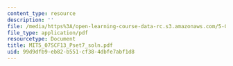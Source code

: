 ```yaml
---
content_type: resource
description: ''
file: /media/https%3A/open-learning-course-data-rc.s3.amazonaws.com/5-07sc-biological-chemistry-i-fall-2013/99d9dfb9eb82b551cf384dbfe7abf1d8_MIT5_07SCF13_Pset7_soln.pdf
file_type: application/pdf
resourcetype: Document
title: MIT5_07SCF13_Pset7_soln.pdf
uid: 99d9dfb9-eb82-b551-cf38-4dbfe7abf1d8
---
```

